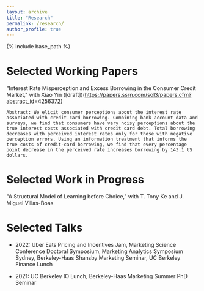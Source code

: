 ```yaml
---
layout: archive
title: "Research"
permalink: /research/
author_profile: true
---
```


{% include base_path %}

Selected Working Papers
======
"Interest Rate Misperception and Excess Borrowing in the Consumer Credit Market," with Xiao Yin ([draft])(https://papers.ssrn.com/sol3/papers.cfm?abstract_id=4256372)

    Abstract: We elicit consumer perceptions about the interest rate associated with credit-card borrowing. Combining bank account data and surveys, we find that consumers have very noisy perceptions about the true interest costs associated with credit card debt. Total borrowing decreases with perceived interest rates only for those with negative perception errors. Using an information treatment that informs the true costs of credit-card borrowing, we find that every percentage point decrease in the perceived rate increases borrowing by 143.1 US dollars.


Selected Work in Progress
======
"A Structural Model of Learning before Choice," with T. Tony Ke and J. Miguel Villas-Boas


Selected Talks
======
* 2022: Uber Eats Pricing and Incentives Jam, Marketing Science Conference Doctoral Symposium, Marketing Analytics Symposium Sydney, Berkeley-Haas Shansby Marketing Seminar, UC Berkeley Finance Lunch

* 2021: UC Berkeley IO Lunch, Berkeley-Haas Marketing Summer PhD Seminar